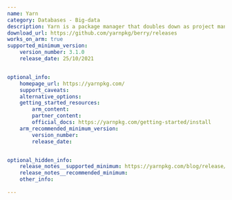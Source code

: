 ```yaml
---
name: Yarn
category: Databases - Big-data
description: Yarn is a package manager that doubles down as project manager. Whether you work on simple projects or industry monorepos, whether you're an open source developer or an enterprise user, Yarn has your back.
download_url: https://github.com/yarnpkg/berry/releases
works_on_arm: true
supported_minimum_version:
    version_number: 3.1.0
    release_date: 25/10/2021


optional_info:
    homepage_url: https://yarnpkg.com/
    support_caveats:
    alternative_options:
    getting_started_resources:
        arm_content: 
        partner_content: 
        official_docs: https://yarnpkg.com/getting-started/install
    arm_recommended_minimum_version:
        version_number: 
        release_date:


optional_hidden_info:
    release_notes__supported_minimum: https://yarnpkg.com/blog/release/3.1
    release_notes__recommended_minimum:
    other_info: 
    
---
```

